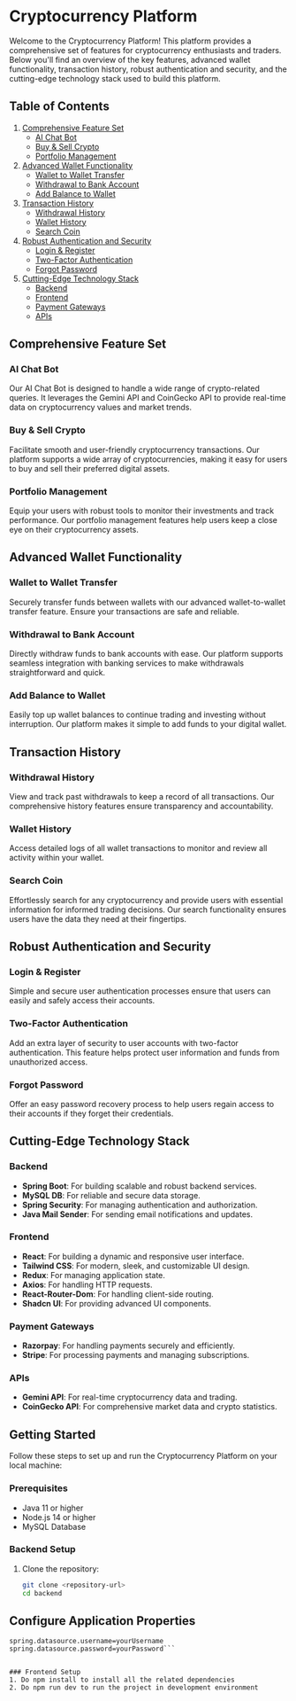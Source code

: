 # Cryptocurrency Platform

Welcome to the Cryptocurrency Platform! This platform provides a comprehensive set of features for cryptocurrency enthusiasts and traders. Below you'll find an overview of the key features, advanced wallet functionality, transaction history, robust authentication and security, and the cutting-edge technology stack used to build this platform.

## Table of Contents
1. [Comprehensive Feature Set](#comprehensive-feature-set)
    - [AI Chat Bot](#ai-chat-bot)
    - [Buy & Sell Crypto](#buy--sell-crypto)
    - [Portfolio Management](#portfolio-management)
2. [Advanced Wallet Functionality](#advanced-wallet-functionality)
    - [Wallet to Wallet Transfer](#wallet-to-wallet-transfer)
    - [Withdrawal to Bank Account](#withdrawal-to-bank-account)
    - [Add Balance to Wallet](#add-balance-to-wallet)
3. [Transaction History](#transaction-history)
    - [Withdrawal History](#withdrawal-history)
    - [Wallet History](#wallet-history)
    - [Search Coin](#search-coin)
4. [Robust Authentication and Security](#robust-authentication-and-security)
    - [Login & Register](#login--register)
    - [Two-Factor Authentication](#two-factor-authentication)
    - [Forgot Password](#forgot-password)
5. [Cutting-Edge Technology Stack](#cutting-edge-technology-stack)
    - [Backend](#backend)
    - [Frontend](#frontend)
    - [Payment Gateways](#payment-gateways)
    - [APIs](#apis)

## Comprehensive Feature Set

### AI Chat Bot
Our AI Chat Bot is designed to handle a wide range of crypto-related queries. It leverages the Gemini API and CoinGecko API to provide real-time data on cryptocurrency values and market trends.

### Buy & Sell Crypto
Facilitate smooth and user-friendly cryptocurrency transactions. Our platform supports a wide array of cryptocurrencies, making it easy for users to buy and sell their preferred digital assets.

### Portfolio Management
Equip your users with robust tools to monitor their investments and track performance. Our portfolio management features help users keep a close eye on their cryptocurrency assets.

## Advanced Wallet Functionality

### Wallet to Wallet Transfer
Securely transfer funds between wallets with our advanced wallet-to-wallet transfer feature. Ensure your transactions are safe and reliable.

### Withdrawal to Bank Account
Directly withdraw funds to bank accounts with ease. Our platform supports seamless integration with banking services to make withdrawals straightforward and quick.

### Add Balance to Wallet
Easily top up wallet balances to continue trading and investing without interruption. Our platform makes it simple to add funds to your digital wallet.

## Transaction History

### Withdrawal History
View and track past withdrawals to keep a record of all transactions. Our comprehensive history features ensure transparency and accountability.

### Wallet History
Access detailed logs of all wallet transactions to monitor and review all activity within your wallet.

### Search Coin
Effortlessly search for any cryptocurrency and provide users with essential information for informed trading decisions. Our search functionality ensures users have the data they need at their fingertips.

## Robust Authentication and Security

### Login & Register
Simple and secure user authentication processes ensure that users can easily and safely access their accounts. 

### Two-Factor Authentication
Add an extra layer of security to user accounts with two-factor authentication. This feature helps protect user information and funds from unauthorized access.

### Forgot Password
Offer an easy password recovery process to help users regain access to their accounts if they forget their credentials.

## Cutting-Edge Technology Stack

### Backend
- **Spring Boot**: For building scalable and robust backend services.
- **MySQL DB**: For reliable and secure data storage.
- **Spring Security**: For managing authentication and authorization.
- **Java Mail Sender**: For sending email notifications and updates.

### Frontend
- **React**: For building a dynamic and responsive user interface.
- **Tailwind CSS**: For modern, sleek, and customizable UI design.
- **Redux**: For managing application state.
- **Axios**: For handling HTTP requests.
- **React-Router-Dom**: For handling client-side routing.
- **Shadcn UI**: For providing advanced UI components.

### Payment Gateways
- **Razorpay**: For handling payments securely and efficiently.
- **Stripe**: For processing payments and managing subscriptions.

### APIs
- **Gemini API**: For real-time cryptocurrency data and trading.
- **CoinGecko API**: For comprehensive market data and crypto statistics.

## Getting Started

Follow these steps to set up and run the Cryptocurrency Platform on your local machine:

### Prerequisites
- Java 11 or higher
- Node.js 14 or higher
- MySQL Database

### Backend Setup
1. Clone the repository:
   ```bash
   git clone <repository-url>
   cd backend
   
## Configure Application Properties
```spring.datasource.url=jdbc:mysql://localhost:3306/yourDatabase
spring.datasource.username=yourUsername
spring.datasource.password=yourPassword```


### Frontend Setup
1. Do npm install to install all the related dependencies
2. Do npm run dev to run the project in development environment 
